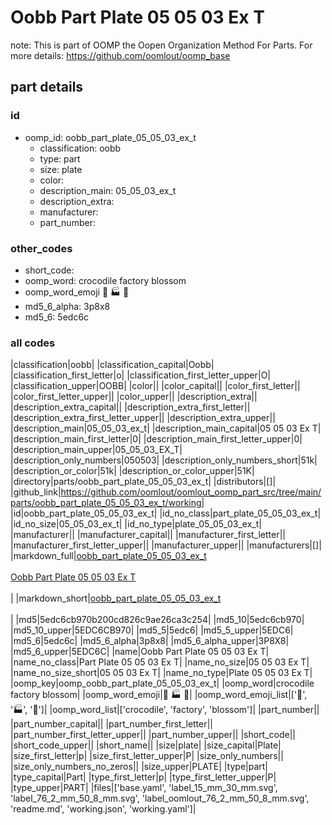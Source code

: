 # Oobb Part Plate 05 05 03 Ex T  

note: This is part of OOMP the Oopen Organization Method For Parts. For more details: https://github.com/oomlout/oomp_base

##  part details





### id
* oomp_id: oobb_part_plate_05_05_03_ex_t
  * classification: oobb
  * type: part
  * size: plate
  * color: 
  * description_main: 05_05_03_ex_t
  * description_extra: 
  * manufacturer: 
  * part_number: 

### other_codes
* short_code: 
* oomp_word: crocodile factory blossom
* oomp_word_emoji :crocodile: :factory: :blossom:
* md5_6_alpha: 3p8x8
* md5_6: 5edc6c

### all codes 
|classification|oobb|
|classification_capital|Oobb|
|classification_first_letter|o|
|classification_first_letter_upper|O|
|classification_upper|OOBB|
|color||
|color_capital||
|color_first_letter||
|color_first_letter_upper||
|color_upper||
|description_extra||
|description_extra_capital||
|description_extra_first_letter||
|description_extra_first_letter_upper||
|description_extra_upper||
|description_main|05_05_03_ex_t|
|description_main_capital|05 05 03 Ex T|
|description_main_first_letter|0|
|description_main_first_letter_upper|0|
|description_main_upper|05_05_03_EX_T|
|description_only_numbers|050503|
|description_only_numbers_short|51k|
|description_or_color|51k|
|description_or_color_upper|51K|
|directory|parts/oobb_part_plate_05_05_03_ex_t|
|distributors|[]|
|github_link|https://github.com/oomlout/oomlout_oomp_part_src/tree/main/parts/oobb_part_plate_05_05_03_ex_t/working|
|id|oobb_part_plate_05_05_03_ex_t|
|id_no_class|part_plate_05_05_03_ex_t|
|id_no_size|05_05_03_ex_t|
|id_no_type|plate_05_05_03_ex_t|
|manufacturer||
|manufacturer_capital||
|manufacturer_first_letter||
|manufacturer_first_letter_upper||
|manufacturer_upper||
|manufacturers|[]|
|markdown_full|[oobb_part_plate_05_05_03_ex_t](https://github.com/oomlout/oomlout_oomp_part_src/tree/main/parts/oobb_part_plate_05_05_03_ex_t/working)<br>[](https://github.com/oomlout/oomlout_oomp_part_src/tree/main/parts/oobb_part_plate_05_05_03_ex_t/working)<br>[Oobb Part Plate 05 05 03 Ex T](https://github.com/oomlout/oomlout_oomp_part_src/tree/main/parts/oobb_part_plate_05_05_03_ex_t/working)<br><br>|
|markdown_short|[oobb_part_plate_05_05_03_ex_t](https://github.com/oomlout/oomlout_oomp_part_src/tree/main/parts/oobb_part_plate_05_05_03_ex_t/working)<br><br>|
|md5|5edc6cb970b200cd826c9ae26ca3c254|
|md5_10|5edc6cb970|
|md5_10_upper|5EDC6CB970|
|md5_5|5edc6|
|md5_5_upper|5EDC6|
|md5_6|5edc6c|
|md5_6_alpha|3p8x8|
|md5_6_alpha_upper|3P8X8|
|md5_6_upper|5EDC6C|
|name|Oobb Part Plate 05 05 03 Ex T|
|name_no_class|Part Plate 05 05 03 Ex T|
|name_no_size|05 05 03 Ex T|
|name_no_size_short|05 05 03 Ex T|
|name_no_type|Plate 05 05 03 Ex T|
|oomp_key|oomp_oobb_part_plate_05_05_03_ex_t|
|oomp_word|crocodile factory blossom|
|oomp_word_emoji|:crocodile: :factory: :blossom:|
|oomp_word_emoji_list|[':crocodile:', ':factory:', ':blossom:']|
|oomp_word_list|['crocodile', 'factory', 'blossom']|
|part_number||
|part_number_capital||
|part_number_first_letter||
|part_number_first_letter_upper||
|part_number_upper||
|short_code||
|short_code_upper||
|short_name||
|size|plate|
|size_capital|Plate|
|size_first_letter|p|
|size_first_letter_upper|P|
|size_only_numbers||
|size_only_numbers_no_zeros||
|size_upper|PLATE|
|type|part|
|type_capital|Part|
|type_first_letter|p|
|type_first_letter_upper|P|
|type_upper|PART|
|files|['base.yaml', 'label_15_mm_30_mm.svg', 'label_76_2_mm_50_8_mm.svg', 'label_oomlout_76_2_mm_50_8_mm.svg', 'readme.md', 'working.json', 'working.yaml']|
